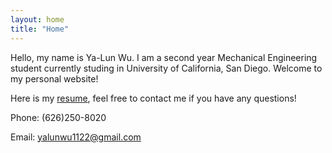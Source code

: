 ```yaml
---
layout: home
title: "Home"
---
```


Hello, my name is Ya-Lun Wu. I am a second year Mechanical Engineering student currently studing in University of California, San Diego. Welcome to my personal website! 

Here is my <a href="https://grabcad.com/library/gamepad-controller-3">resume</a>, 
feel free to contact me if you have any questions!



Phone: (626)250-8020

Email: yalunwu1122@gmail.com
